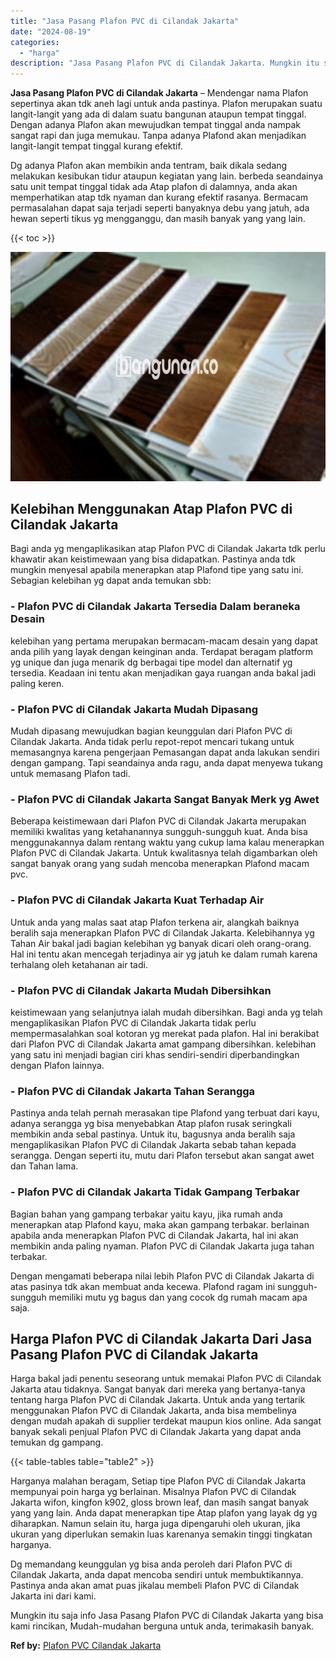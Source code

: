 ```yaml
---
title: "Jasa Pasang Plafon PVC di Cilandak Jakarta"
date: "2024-08-19"
categories: 
  - "harga"
description: "Jasa Pasang Plafon PVC di Cilandak Jakarta. Mungkin itu saja info Jasa Pasang Plafon PVC di Cilandak Jakarta yang bisa kami rincikan, Mudah-mudahan berguna u..."
---
```


**Jasa Pasang Plafon PVC di Cilandak Jakarta** – Mendengar nama Plafon sepertinya akan tdk aneh lagi untuk anda pastinya. Plafon merupakan suatu langit-langit yang ada di dalam suatu bangunan ataupun tempat tinggal. Dengan adanya Plafon akan mewujudkan tempat tinggal anda nampak sangat rapi dan juga memukau. Tanpa adanya Plafond akan menjadikan langit-langit tempat tinggal kurang efektif.

Dg adanya Plafon akan membikin anda tentram, baik dikala sedang melakukan kesibukan tidur ataupun kegiatan yang lain. berbeda seandainya satu unit tempat tinggal tidak ada Atap plafon di dalamnya, anda akan memperhatikan atap tdk nyaman dan kurang efektif rasanya. Bermacam permasalahan dapat saja terjadi seperti banyaknya debu yang jatuh, ada hewan seperti tikus yg mengganggu, dan masih banyak yang yang lain.

{{< toc >}}

![Jasa Pasang Plafon PVC di Cilandak Jakarta](/images/flafond-pvc-murah17.png)

## Kelebihan Menggunakan Atap Plafon PVC di Cilandak Jakarta

Bagi anda yg mengaplikasikan atap Plafon PVC di Cilandak Jakarta tdk perlu khawatir akan keistimewaan yang bisa didapatkan. Pastinya anda tdk mungkin menyesal apabila menerapkan atap Plafond tipe yang satu ini. Sebagian kelebihan yg dapat anda temukan sbb:

### \- Plafon PVC di Cilandak Jakarta Tersedia Dalam beraneka Desain

kelebihan yang pertama merupakan bermacam-macam desain yang dapat anda pilih yang layak dengan keinginan anda. Terdapat beragam platform yg unique dan juga menarik dg berbagai tipe model dan alternatif yg tersedia. Keadaan ini tentu akan menjadikan gaya ruangan anda bakal jadi paling keren.

### \- Plafon PVC di Cilandak Jakarta Mudah Dipasang

Mudah dipasang mewujudkan bagian keunggulan dari Plafon PVC di Cilandak Jakarta. Anda tidak perlu repot-repot mencari tukang untuk memasangnya karena pengerjaan Pemasangan dapat anda lakukan sendiri dengan gampang. Tapi seandainya anda ragu, anda dapat menyewa tukang untuk memasang Plafon tadi.

### \- Plafon PVC di Cilandak Jakarta Sangat Banyak Merk yg Awet

Beberapa keistimewaan dari Plafon PVC di Cilandak Jakarta merupakan memiliki kwalitas yang ketahanannya sungguh-sungguh kuat. Anda bisa menggunakannya dalam rentang waktu yang cukup lama kalau menerapkan Plafon PVC di Cilandak Jakarta. Untuk kwalitasnya telah digambarkan oleh sangat banyak orang yang sudah mencoba menerapkan Plafond macam pvc.

### \- Plafon PVC di Cilandak Jakarta Kuat Terhadap Air

Untuk anda yang malas saat atap Plafon terkena air, alangkah baiknya beralih saja menerapkan Plafon PVC di Cilandak Jakarta. Kelebihannya yg Tahan Air bakal jadi bagian kelebihan yg banyak dicari oleh orang-orang. Hal ini tentu akan mencegah terjadinya air yg jatuh ke dalam rumah karena terhalang oleh ketahanan air tadi.

### \- Plafon PVC di Cilandak Jakarta Mudah Dibersihkan

keistimewaan yang selanjutnya ialah mudah dibersihkan. Bagi anda yg telah mengaplikasikan Plafon PVC di Cilandak Jakarta tidak perlu mempermasalahkan soal kotoran yg merekat pada plafon. Hal ini berakibat dari Plafon PVC di Cilandak Jakarta amat gampang dibersihkan. kelebihan yang satu ini menjadi bagian ciri khas sendiri-sendiri diperbandingkan dengan Plafon lainnya.

### \- Plafon PVC di Cilandak Jakarta Tahan Serangga

Pastinya anda telah pernah merasakan tipe Plafond yang terbuat dari kayu, adanya serangga yg bisa menyebabkan Atap plafon rusak seringkali membikin anda sebal pastinya. Untuk itu, bagusnya anda beralih saja mengaplikasikan Plafon PVC di Cilandak Jakarta sebab tahan kepada serangga. Dengan seperti itu, mutu dari Plafon tersebut akan sangat awet dan Tahan lama.

### \- Plafon PVC di Cilandak Jakarta Tidak Gampang Terbakar

Bagian bahan yang gampang terbakar yaitu kayu, jika rumah anda menerapkan atap Plafond kayu, maka akan gampang terbakar. berlainan apabila anda menerapkan Plafon PVC di Cilandak Jakarta, hal ini akan membikin anda paling nyaman. Plafon PVC di Cilandak Jakarta juga tahan terbakar.

Dengan mengamati beberapa nilai lebih Plafon PVC di Cilandak Jakarta di atas pasinya tdk akan membuat anda kecewa. Plafond ragam ini sungguh-sungguh memiliki mutu yg bagus dan yang cocok dg rumah macam apa saja.

## Harga Plafon PVC di Cilandak Jakarta Dari Jasa Pasang Plafon PVC di Cilandak Jakarta

Harga bakal jadi penentu seseorang untuk memakai Plafon PVC di Cilandak Jakarta atau tidaknya. Sangat banyak dari mereka yang bertanya-tanya tentang harga Plafon PVC di Cilandak Jakarta. Untuk anda yang tertarik menggunakan Plafon PVC di Cilandak Jakarta, anda bisa membelinya dengan mudah apakah di supplier terdekat maupun kios online. Ada sangat banyak sekali penjual Plafon PVC di Cilandak Jakarta yang dapat anda temukan dg gampang.

{{< table-tables table="table2" >}}

Harganya malahan beragam, Setiap tipe Plafon PVC di Cilandak Jakarta mempunyai poin harga yg berlainan. Misalnya Plafon PVC di Cilandak Jakarta wifon, kingfon k902, gloss brown leaf, dan masih sangat banyak yang yang lain. Anda dapat menerapkan tipe Atap plafon yang layak dg yg diharapkan. Namun selain itu, harga juga dipengaruhi oleh ukuran, jika ukuran yang diperlukan semakin luas karenanya semakin tinggi tingkatan harganya.

Dg memandang keunggulan yg bisa anda peroleh dari Plafon PVC di Cilandak Jakarta, anda dapat mencoba sendiri untuk membuktikannya. Pastinya anda akan amat puas jikalau membeli Plafon PVC di Cilandak Jakarta ini dari kami.

Mungkin itu saja info Jasa Pasang Plafon PVC di Cilandak Jakarta yang bisa kami rincikan, Mudah-mudahan berguna untuk anda, terimakasih banyak.

**Ref by:** [Plafon PVC Cilandak Jakarta](https://id.wikipedia.org/wiki/Plafon)
